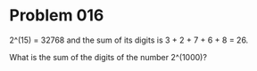 # Problem 016

2^(15) = 32768 and the sum of its digits is 3 + 2 + 7 + 6 + 8 = 26.

What is the sum of the digits of the number 2^(1000)?
